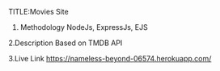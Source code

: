 TITLE:Movies Site
1. Methodology
NodeJs, ExpressJs, EJS

2.Description
Based on TMDB API

3.Live Link
https://nameless-beyond-06574.herokuapp.com/
